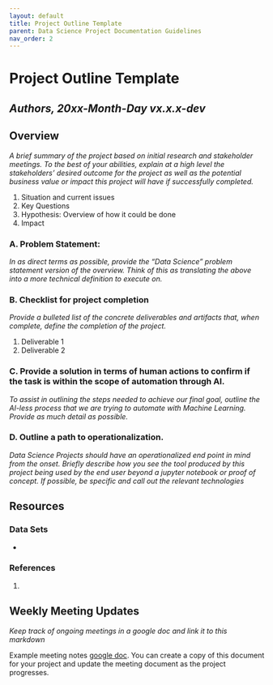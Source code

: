 ```yaml
---
layout: default
title: Project Outline Template
parent: Data Science Project Documentation Guidelines
nav_order: 2
---
```


# Project Outline Template

## _Authors,  20xx-Month-Day vx.x.x-dev_


## Overview

_A brief summary of the project based on initial research and stakeholder meetings. To the best of your abilities, 
explain at a high level the stakeholders’ desired outcome for the project as well as the potential business value or 
impact this project will have if successfully completed._



1. Situation and current issues
2. Key Questions
3. Hypothesis: Overview of how it could be done
4. Impact


### A. Problem Statement: 

_In as direct terms as possible, provide the “Data Science” problem statement version of the overview. Think of this as 
translating the above into a more technical definition to execute on._


### B. Checklist for project completion

_Provide a bulleted list of the concrete deliverables and artifacts that, when complete, define the completion of the
 project._



1. Deliverable 1
2. Deliverable 2


### C. Provide a solution in terms of human actions to confirm if the task is within the scope of automation through AI. 

_To assist in outlining the steps needed to achieve our final goal, outline the AI-less process that we are trying to 
automate with Machine Learning. Provide as much detail as possible._


### D. Outline a path to operationalization.

_Data Science Projects should have an operationalized end point in mind from the onset. Briefly describe how you see the tool
 produced by this project being used by the end user beyond a jupyter notebook or proof of concept. If possible, be specific and
 call out the relevant technologies_


## Resources


### Data Sets


*   


### References



1. 


## Weekly Meeting Updates

_Keep track of ongoing meetings in a google doc and link it to this markdown_

Example meeting notes [google doc](https://docs.google.com/document/d/1EQbzWQMvNOFHZhj7xVXqPxkXgTaWG6kHKtYo5y-USVo/edit?usp=sharing). You can create a copy of this document for your project and update the meeting document as the project progresses.
